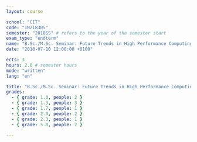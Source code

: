```yaml
---
layout: course

school: "CIT"
code: "IN218305"
semester: "2018SS" # refers to the year of the semester start
exam_type: "endterm"
name: "B.Sc./M.Sc. Seminar: Future Trends in High Performance Computing"
date: "2018-07-10 12:00:00 +0100"

ects: 3
hours: 2.0 # semester hours
mode: "written"
lang: "en"

title: "B.Sc./M.Sc. Seminar: Future Trends in High Performance Computing 2018SS Endterm"
grades:
  - { grade: 1.0, people: 2 }
  - { grade: 1.3, people: 3 }
  - { grade: 1.7, people: 1 }
  - { grade: 2.0, people: 2 }
  - { grade: 2.3, people: 1 }
  - { grade: 5.0, people: 2 }

---
```



